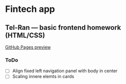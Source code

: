 # Fintech app

## Tel-Ran — basic frontend homework (HTML/CSS)

[GitHub Pages preview](https://kolya-ya.github.io/TelRan-HomeWork/fintech-app/index.html#)

### ToDo

- [ ] Align fixed left navigation panel with body in center
- [ ] Scaling innere elemts in cards

